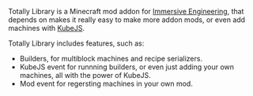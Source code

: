 Totally Library is a Minecraft mod addon for [Immersive Engineering](https://github.com/BluSunrize/ImmersiveEngineering), that depends on makes it really easy to make more addon mods, or even add machines with [KubeJS](https://github.com/KubeJS-Mods/KubeJS).

Totally Library includes features, such as:
  * Builders, for multiblock machines and recipe serializers.
  * KubeJS event for runnning builders, or even just adding your own machines, all with the power of KubeJS.
  * Mod event for regersting machines in your own mod.
